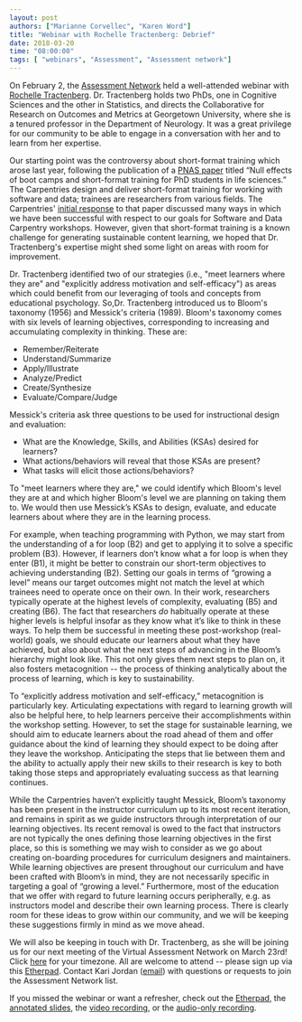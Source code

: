 ```yaml
---
layout: post
authors: ["Marianne Corvellec", "Karen Word"]
title: "Webinar with Rochelle Tractenberg: Debrief"
date: 2018-03-20
time: "08:00:00"
tags: [ "webinars", "Assessment", "Assessment network"]
---
```


On February 2, the [Assessment Network](https://docs.carpentries.org/topic_folders/assessment/assessment-network.html) held a well-attended webinar with [Rochelle Tractenberg](https://blogs.commons.georgetown.edu/crom/rochelle-e-tractenberg/).
Dr. Tractenberg holds two PhDs, one in Cognitive Sciences and the other in Statistics, and directs the Collaborative for Research on Outcomes and Metrics at Georgetown University, where she is a tenured professor in the Department of Neurology. It was a great privilege for our community to be able to engage in a conversation with her and to learn from her expertise.

Our starting point was the controversy about short-format training which arose last year,
following the publication of a [PNAS paper](http://www.pnas.org/content/114/37/9854) titled “Null effects of boot camps and short-format training for PhD students in life sciences.”
The Carpentries design and deliver short-format training for working with software and data; trainees are researchers from various fields. The Carpentries' [initial response](http://www.datacarpentry.org/blog/reponse-to-null-effects/) to that paper discussed many ways in which we have been successful with respect to our goals for Software and Data Carpentry workshops. However, given that short-format training is a known challenge for generating sustainable content learning, we hoped that Dr. Tractenberg's expertise might shed some light on areas with room for improvement.

Dr. Tractenberg identified two of our strategies (i.e., "meet learners where they are" and "explicitly address motivation and self-efficacy") as areas which could benefit from
our leveraging of tools and concepts from educational psychology. So,Dr. Tractenberg introduced us to Bloom's taxonomy (1956) and Messick's criteria (1989). 
Bloom's taxonomy comes with six levels of learning objectives, corresponding to increasing and accumulating complexity in thinking. These are: 

- Remember/Reiterate
- Understand/Summarize
- Apply/Illustrate
- Analyze/Predict
- Create/Synthesize
- Evaluate/Compare/Judge

Messick's criteria ask three questions to be used for instructional design and evaluation: 

- What are the Knowledge, Skills, and Abilities (KSAs) desired for learners?
- What actions/behaviors will reveal that those KSAs are present?
- What tasks will elicit those actions/behaviors?
 
To "meet learners where they are," we could identify which Bloom's level they are at and which higher Bloom's level 
we are planning on taking them to. We would then use Messick’s KSAs to design, evaluate, and educate learners about
where they are in the learning process.

For example, when teaching programming with Python, we may start from the understanding of a for loop (B2) and get 
to applying it to solve a specific problem (B3). However, if learners don’t know what a for loop is when they enter 
(B1), it might be better to constrain our short-term objectives to achieving understanding (B2). Setting our goals 
in terms of “growing a level” means our target outcomes might not match the level at which trainees need to operate once on their own.
In their work, researchers typically operate at the highest levels of complexity, evaluating (B5) and creating (B6). 
The fact that researchers *do* habitually operate at these higher levels is helpful insofar as they know what it’s 
like to think in these ways. To help them be successful in meeting these post-workshop (real-world) goals, we should 
educate our learners about what they have achieved, but also about what the next steps of advancing in the Bloom’s 
hierarchy might look like. This not only gives them next steps to plan on, it also fosters metacognition -- the process 
of thinking analytically about the process of learning, which is key to sustainability.

To “explicitly address motivation and self-efficacy,” metacognition is particularly key. Articulating expectations with 
regard to learning growth will also be helpful here, to help learners perceive their accomplishments within the workshop 
setting. However, to set the stage for sustainable learning, we should aim to educate learners about the road ahead of them 
and offer guidance about the kind of learning they should expect to be doing after they leave the workshop. Anticipating the 
steps that lie between them and the ability to actually apply their new skills to their research is key to both taking those
steps and appropriately evaluating success as that learning continues.

While the Carpentries haven’t explicitly taught Messick, Bloom’s taxonomy has been present in the instructor curriculum 
up to its most recent iteration, and remains in spirit as we guide instructors through interpretation of our learning objectives. 
Its recent removal is owed to the fact that instructors are not typically the ones defining those learning objectives in the first 
place, so this is something we may wish to consider as we go about creating on-boarding procedures for curriculum designers and 
maintainers. While learning objectives are present throughout our curriculum and have been crafted with Bloom’s in mind, they are 
not necessarily specific in targeting a goal of “growing a level.” Furthermore, most of the education that we offer with regard 
to future learning occurs peripherally, e.g. as instructors model and describe their own learning process. There is clearly room 
for these ideas to grow within our community, and we will be keeping these suggestions firmly in mind as we move ahead.

We will also be keeping in touch with Dr. Tractenberg, as she will be joining us for our next meeting of the Virtual Assessment 
Network on March 23rd! Click [here](https://www.timeanddate.com/worldclock/fixedtime.html?msg=Virtual+Assessment+Network+Meeting&iso=20180323T09&p1=179) for your timezone. All are welcome to attend -- please sign up via this [Etherpad](http://pad.software-carpentry.org/assessment-network). Contact Kari Jordan ([email](mailto:kariljordan@carpentries.org)) with questions or requests to join the Assessment Network list.

If you missed the webinar or want a refresher, check out the [Etherpad](http://pad.software-carpentry.org/tractenberg-webinar),
the [annotated slides](https://www.academia.edu/35830333/Short-_and_long-_form_training_lessons_from_education_and_cognitive_science_for_effectiveness_),
the [video recording](https://carpentries.zoom.us/recording/play/Sp5W2NPNpocursYxtPis295i3lha9_FHDHVhS9odyJQH5EYPak4dnEPbUePLArb0), or
the [audio-only recording](https://carpentries.zoom.us/recording/play/9qVgYi39m8CG6hlloTvyXzAN_BsPH4HUe5szPj-s_D5HScR8mOlvB2Xq4rY-gyXQ).
